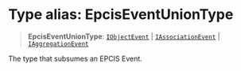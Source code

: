 # Type alias: EpcisEventUnionType

> **EpcisEventUnionType**: [`IObjectEvent`](../interfaces/IObjectEvent.md) \| [`IAssociationEvent`](../interfaces/IAssociationEvent.md) \| [`IAggregationEvent`](../interfaces/IAggregationEvent.md)

The type that subsumes an EPCIS Event.
